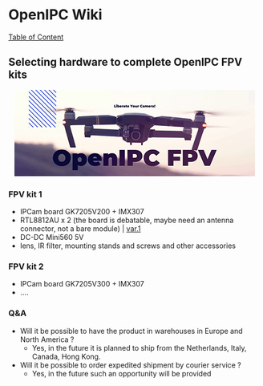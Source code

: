 # OpenIPC Wiki
[Table of Content](../README.md)

Selecting hardware to complete OpenIPC FPV kits
-----------------------------------------------

<p align="center">
  <img src="https://github.com/OpenIPC/wiki/blob/master/images/fpv-logo.jpg?raw=true" alt="Logo"/>
</p>


### FPV kit 1

- IPCam board GK7205V200 + IMX307
- RTL8812AU x 2 (the board is debatable, maybe need an antenna connector, not a bare module) | [var.1](https://aliexpress.com/item/1005005262601564.html)
- DC-DC Mini560 5V
- lens, IR filter, mounting stands and screws and other accessories


### FPV kit 2

- IPCam board GK7205V300 + IMX307
- ....

### Q&A

- Will it be possible to have the product in warehouses in Europe and North America ?
    - Yes, in the future it is planned to ship from the Netherlands, Italy, Canada, Hong Kong.
- Will it be possible to order expedited shipment by courier service ?
    - Yes, in the future such an opportunity will be provided
